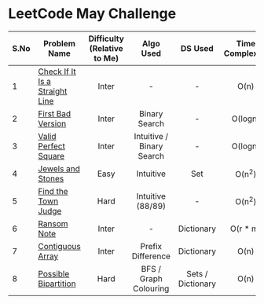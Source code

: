 # LeetCode May Challenge

| S.No | Problem Name | Difficulty (Relative to Me) | Algo Used | DS Used | Time Complexity | Space Complexity | Solution Required |
|------|--------------|:---:|:---:|:---:|:---:|:---:| :---: |
|  1   | [Check If It Is a Straight Line](https://leetcode.com/problems/check-if-it-is-a-straight-line/) | Inter | - | - | O(n) | O(1) | :heavy_check_mark:
|  2   | [First Bad Version](https://leetcode.com/problems/first-bad-version/) | Inter | Binary Search | - | O(logn) | O(1) | :heavy_check_mark:
|  3   | [Valid Perfect Square](https://leetcode.com/problems/valid-perfect-square/) | Inter | Intuitive / Binary Search | - | O(logn) | O(1) | :heavy_check_mark:
|  4   | [Jewels and Stones](https://leetcode.com/problems/jewels-and-stones/) | Easy | Intuitive | Set | O(n<sup>2</sup>) | O(1) | :wavy_dash:
|  5   | [Find the Town Judge](https://leetcode.com/problems/find-the-town-judge) | Hard | Intuitive (88/89) | - | O(n<sup>2</sup>) | O(n) | :heavy_check_mark:
|  6   | [Ransom Note](https://leetcode.com/problems/ransom-note/) | Inter | - | Dictionary | O(r * m) | O(m) | :heavy_check_mark:
|  7   | [Contiguous Array](https://leetcode.com/problems/contiguous-array/) | Inter | Prefix Difference | Dictionary | O(n) | O(n) | :heavy_check_mark:
|  8   | [Possible Bipartition](https://leetcode.com/problems/possible-bipartition/) | Hard | BFS / Graph Colouring | Sets / Dictionary | O(n) | O(n) | :heavy_check_mark:
